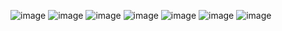 ![image](https://github.com/user-attachments/assets/106d1eb4-dc92-492d-b671-3e5cef8d0e2e)  ![image](https://github.com/user-attachments/assets/3fbd8d09-17c6-4799-8c22-53c70624b4ef)
![image](https://github.com/user-attachments/assets/f0de81c7-63af-47ae-ae89-bcadead50a24)  ![image](https://github.com/user-attachments/assets/dfa54598-96b0-4fb1-88a7-cbcdf1beb6c0)
![image](https://github.com/user-attachments/assets/bada0ec8-55dc-48bd-ae21-81cea2ed75e0)  ![image](https://github.com/user-attachments/assets/d5b0a06a-488f-4dac-b8e4-d943f8ac5f8e)
![image](https://github.com/user-attachments/assets/abe0a80c-189f-452a-b816-7d5b0723aa1c)



